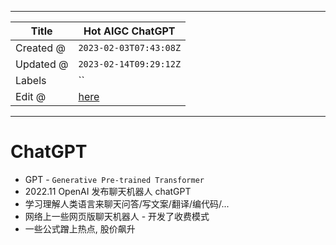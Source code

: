 -----

| Title     | Hot AIGC ChatGPT                                      |
| --------- | ----------------------------------------------------- |
| Created @ | `2023-02-03T07:43:08Z`                                |
| Updated @ | `2023-02-14T09:29:12Z`                                |
| Labels    | \`\`                                                  |
| Edit @    | [here](https://github.com/junxnone/aiwiki/issues/373) |

-----

# ChatGPT

  - GPT - `Generative Pre-trained Transformer`
  - 2022.11 OpenAI 发布聊天机器人 chatGPT
  - 学习理解人类语言来聊天问答/写文案/翻译/编代码/...
  - 网络上一些网页版聊天机器人 - 开发了收费模式
  - 一些公式蹭上热点, 股价飙升
